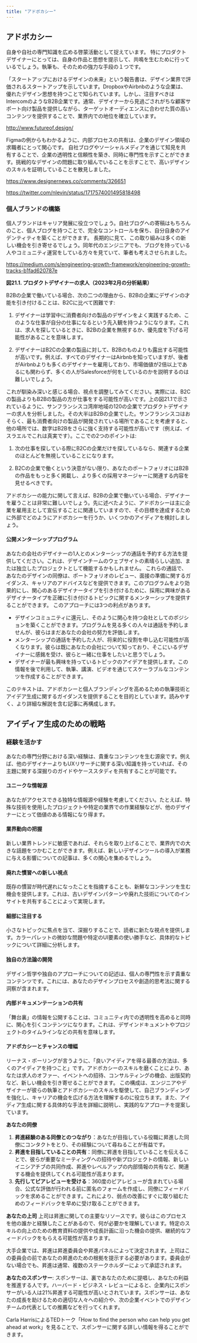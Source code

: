 ```yaml
---
title: "アドボカシー"
---
```

## アドボカシー
自身や自社の専門知識を広める啓蒙活動として捉えています。
特にプロダクトデザイナーにとっては、自身の作品と思想を提示して、共鳴を生むために行っているでしょう。執筆も、そのための強力な手段の１つです。

「スタートアップにおけるデザインの未来」という報告書は、デザイン業界で評価されるスタートアップを示しています。DropboxやAirbnbのような企業は、優れたデザイン思想を持つことで知られています。しかし、注目すべきはIntercomのようなB2B企業です。通常、デザイナーから見過ごされがちな顧客サポート向け製品を提供しながら、ターゲットオーディエンスに合わせた質の高いコンテンツを提供することで、業界内での地位を確立しています。

http://www.futureof.design/

Figmaの例からもわかるように、内部プロセスの共有は、企業のデザイン領域の求職者にとって関心です。
自社ブログやソーシャルメディアを通じて知見を共有することで、企業の透明性と信頼性を築き、同時に専門性を示すことができます。挑戦的なデザインの問題に取り組んでいることを示すことで、高いデザインのスキルを証明していることを散見しました。

https://www.designernews.co/comments/326651

https://twitter.com/nlevin/status/1717574001495818498

### 個人ブランドの構築
個人ブランドはキャリア発展に役立つでしょう。自社ブログへの寄稿はもちろんのこと、個人ブログを持つことで、完全なコントロールを保ち、自分自身のアイデンティティを築くことができます。
長期的に見て、この取り組みは多くの新しい機会を引き寄せるでしょう。同年代のエンジニアでも、ブログを持っている人やコミュニティ運営をしている方々を見ていて、筆者も考えさせられました。

https://medium.com/s/engineering-growth-framework/engineering-growth-tracks-b1fad620787e

**図21.1. プロダクトデザイナーの求人（2023年2月の分析結果）**

B2Bの企業で働いている場合、次の二つの理由から、B2Bの企業にデザインの才能を引き付けることは、B2Cに比べて困難です:

1. デザイナーは学習中に消費者向けの製品のデザインをよく実践するため、このような仕事が自分の仕事になるという先入観を持つようになります。これは、求人を探しているときに、B2Bの企業を無視するか、優先度を下げる可能性があることを意味します。

2. デザイナーはB2Cの企業の製品に対して、B2Bのものよりも露出する可能性が高いです。例えば、すべてのデザイナーはAirbnbを知っていますが、後者がAirbnbよりも多くのデザイナーを雇用しており、市場価値が2倍以上であるにも関わらず、多くの人がSalesforceが何をしているのかを説明するのは難しいでしょう。

これが馴染み深いと感じる場合、視点を調整してみてください。実際には、B2Cの製品よりもB2Bの製品の方が仕事をする可能性が高いです。上の図21.1で示されているように、サンフランシスコ湾岸地域の120の企業でプロダクトデザイナーの求人を分析しました。その大半はB2Bの企業でした。サンフランシスコはおそらく、最も消費者向けの製品が開発されている場所であることを考慮すると、他の場所では、数字はB2Bをさらに強く支持する可能性が高いです（例えば、イスラエルでこれは真実です）。ここでの2つのポイントは:

1. 次の仕事を探している際にB2Cの企業だけを探しているなら、関連する企業のほとんどを無視していることになります。

2. B2Cの企業で働くという決意がない限り、あなたのポートフォリオにはB2Bの作品をもっと多く掲載し、より多くの採用マネージャーに関連する内容を見せるべきです。

アドボカシーの能力に関して言えば、B2Bの企業で働いている場合、デザイナーを雇うことは非常に難しいでしょう。先に述べたように、アドボカシーは主に企業を雇用主として宣伝することに関連していますので、その目標を達成するために外部でどのようにアドボカシーを行うか、いくつかのアイディアを検討しましょう。

#### 公開メンターシッププログラム
あなたの会社のデザイナーの1人とのメンターシップの通話を予約する方法を提供してください。これは、デザインチームのウェブサイトの素晴らしい追加、または独立したプロジェクトとして機能するかもしれません。
これらの通話で、あなたのデザインの同僚は、ポートフォリオのレビュー、面接の準備に関するガイダンス、キャリアのアドバイスなどを提供できます。このプログラムをより効果的にし、関心のあるデザイナータイプを引き付けるために、採用に興味があるデザイナータイプを正確に引き付けるトピックに関するメンターシップを提供することができます。
このアプローチには3つの利点があります。
- デザインコミュニティに還元し、そのように関心を持つ会社としてのポジションを築くことができます。プログラムを見る多くの人々は通話を予約しませんが、彼らはまだあなたの会社の努力を評価します。
- メンターシップの通話を予約した人が、将来的に役割を申し込む可能性が高くなります。彼らは既にあなたの会社について知っており、そこにいるデザイナーに感銘を受け、彼らと一緒に仕事をしたいと思うでしょう。
- デザイナーが最も興味を持っているトピックのアイデアを提供します。この情報を後で利用して、執筆、講演、ビデオを通じてスケーラブルなコンテンツを作成することができます。

このテキストは、アドボカシーと個人ブランディングを高めるための執筆技術とアイデア生成に関するガイダンスを提供することを目的としています。読みやすく、より詳細な解説を含む記事に再構成します。

## アイディア生成のための戦略
### 経験を活かす
あなたの専門分野における深い経験は、貴重なコンテンツを生む源泉です。例えば、他のデザイナーよりもUXリサーチに関する深い知識を持っていれば、その主題に関する深掘りのガイドやケーススタディを共有することが可能です。

#### ユニークな情報源
あなたがアクセスできる独特な情報源や経験を考慮してください。たとえば、特殊な技術を使用したプロジェクトや特定の業界での作業経験などが、他のデザイナーにとって価値のある情報になり得ます。

#### 業界動向の把握
新しい業界トレンドに敏感であれば、それらを取り上げることで、業界内での大きな話題をつかむことができます。例えば、新しいデザインツールの導入が業務に与える影響についての記事は、多くの関心を集めるでしょう。

#### 廃れた慣習への新しい視点
既存の慣習が時代遅れになったことを指摘することも、新鮮なコンテンツを生む機会を提供します。これは、古いデザインパターンや廃れた技術についてのインサイトを共有することによって実現します。

#### 細部に注目する
小さなトピックに焦点を当て、深掘りすることで、読者に新たな視点を提供します。カラーパレットの微妙な問題や特定のUI要素の使い勝手など、具体的なトピックについて詳細に分析します。

#### 独自の方法論の開発
デザイン哲学や独自のアプローチについての記述は、個人の専門性を示す貴重なコンテンツです。これには、あなたのデザインプロセスや創造的思考法に関する洞察が含まれます。

#### 内部ドキュメンテーションの共有
「舞台裏」の情報を公開することは、コミュニティ内での透明性を高めると同時に、関心を引くコンテンツになります。これは、デザインドキュメントやプロジェクトのタイムラインなどの共有を意味します。

#### アドボカシーとチャンスの増幅
リーナス・ポーリングが言うように、「良いアイディアを得る最善の方法は、多くのアイディアを持つこと」です。アドボカシーのスキルを磨くことにより、あなたは求人のオファー、イベントへの招待、コンサルティングの機会、出版契約など、新しい機会を引き寄せることができます。
この構成は、エンジニアやデザイナーが彼らの執筆とアドボカシーのスキルを駆使して、自己ブランディングを強化し、キャリアの機会を広げる方法を理解するのに役立ちます。また、アイディア生成に関する具体的な手法を詳細に説明し、実践的なアプローチを提案しています。

**あなたの同僚**
1. **昇進経験のある同僚とのつながり**：あなたが目指している役職に昇進した同僚にコンタクトをとり、その経験について尋ねることが有益です。
2. **昇進を目指していることの共有**：同僚に昇進を目指していることを伝えることで、彼らが重要なミーティングへの招待や新プロジェクトの情報、新しいイニシアチブの共同作成、昇進やレベルアップの内部情報の共有など、関連する機会を提供してくれる可能性が高まります。
3. **先行してピアレビューを受ける**：360度のピアレビューが含まれている場合、公式な評価が行われる前に匿名のフォームを作成し、同僚にフィードバックを求めることができます。これにより、弱点の改善にすぐに取り組むためのフィードバックを早めに受け取ることができます。

**あなたの上司**
上司は昇進に関しての主要なリソースです。彼らはこのプロセスを他の誰かと経験したことがあるので、何が必要かを理解しています。特定のスキルの向上のための教育資料の提供や成長計画に沿った機会の提供、継続的なフィードバックをもらえる可能性が高まります。

大手企業では、昇進は昇進委員会や昇進パネルによって決定されます。上司はこの委員会の前であなたの昇進のための根拠を提示する必要があります。委員会がない場合でも、昇進は通常、複数のステークホルダーによって承認されます。

**あなたのスポンサー**:
スポンサーは、裏であなたのために提唱し、あなたの利益を推進する人です。ハーバード・ビジネス・レビューによると、企業内にスポンサーがいる人は21%昇進する可能性が高いとされています。スポンサーは、あなたの成長を助けるための適切な人々への紹介や、次の企業イベントでのデザインチームの代表としての推薦などを行ってくれます。

Carla HarrisによるTEDトーク「How to find the person who can help you get ahead at work」を見ることで、スポンサーに関する詳しい情報を得ることができます。